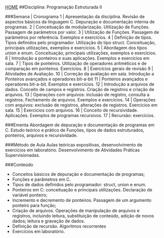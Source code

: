 [HOME](https://github.com/lucastafarelbs/Ensino-Superior-de-Informatica-GRATUITO) 
##Disciplina: Programação Estruturada II

###Semana | Cronograma
1	| Apresentação da disciplina. Revisão de aspectos básicos da linguagem C. Depuração e documentação interna de programas.
2	| Conceituação de modularização. Utilização de Funções. Passagem de parâmetros por valor.
3	| Utilização de Funções. Passagem de parâmetros por referência. Exemplos e exercícios.
4	| Definição de tipos. Tipos definidos pelo programador. Utilização do tipo struct. Conceituação, principais utilizações, exemplos e exercícios.
5	| Abordagem dos tipos union e enum. Conceituação, principais utilizações, exemplos e exercícios.
6	| Introdução a ponteiros e suas aplicações. Exemplos e exercícios em sala.
7	| Tipos de ponteiros. Utilização de operadores aritméticos e de comparação em ponteiros. Exercícios.
8	| Exercícios gerais de revisão
9	| Atividades de Avaliação.
10	| Correção da avaliação em sala. Introdução a Ponteiros avançados e operadores bit-a-bit
11	| Ponteiros avançados e operadores bit-a-bit. Exemplos e exercícios.
12	| Introdução a arquivos de dados. Conceito de campos e registros. Criação de registros e criação de arquivos.
13	| Operações com arquivos: inclusão de registro, consulta a registros. Fechamento de arquivos. Exemplos e exercícios.
14	| Operações com arquivos: exclusão de registros, alterações de registros. Exercícios em sala.
15	| Exercícios com arquivos.
16	| Conceito de recursividade. Aplicações. Exemplos de programas recursivos.
17	| Recursão: exercícios.

###Ementa
Abordagem de depuração e documentação de programas em C. Estudo teórico e prático de Funções, tipos de dados estruturados, ponteiros, arquivos e recursividade.

###Método de Aula
Aulas teóricas expositivas, desenvolvimento de exercícios em laboratório. Desenvolvimento de Atividades Práticas Supervisionadas.

###Conteúdo
- Conceitos básicos de depuração e documentação de programas;
- Funções e parâmetros em C.
- Tipos de dados definidos pelo programador: struct, union e enum.
- Ponteiros em C: conceituação e principais utilizações. Declaração de variável ponteiro;
- Incremento e decremento de ponteiros. Passagem de um argumento ponteiro para função;
- Criação de arquivos. Operações de manipulação de arquivos e registros, incluindo leitura, substituição de conteúdo, adição de novos dados; leitura e gravação de dados.
- Definição de recursão. Algoritmos recorrentes
- Exercícios em laboratório.